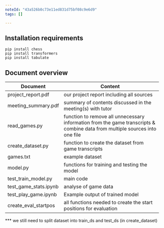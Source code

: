 ```yaml
---
noteId: "43a526b0c73e11ed831d75bf08c9e6d9"
tags: []

---
```


## Installation requirements 
```
pip install chess
pip install transformers
pip install tabulate
```

## Document overview
| Document      | Content       |
| ------------- | ------------- |
| project_report.pdf | our project report including all sources |
| meeting_summary.pdf | summary of contents discussed in the meeting(s) with tutor |
| read_games.py | function to remove all unnecessary information from the game transcripts & combine data from multiple sources into one file |
| create_dataset.py | function to create the dataset from game transcripts |
| games.txt | example dataset |
| model.py | functions for training and testing the model |
| test_train_model.py | main code |
| test_game_stats.ipynb | analyse of game data |
| test_play_game.ipynb | Example output of trained model |
| create_eval_startpos | all functions needed to create the start positions for evaluation |

*** we still need to split dataset into train_ds and test_ds (in create_dataset)
